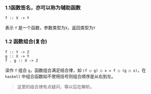 ### 1.1函数签名，亦可以称为辅助函数
```
f :: X -> Y
```
表示 `f` 是一个函数，参数类型为`X`，返回类型为`Y`

### 1.2 函数组合(复合)
```
f :: Y -> Z
g :: X -> Y
f . g :: X -> Z
```
读作 `f` 组合 `g`，函数组合满足结合律，如 `(f ○ g) ○ x = f ○ (g ○ x)`，在 `haskell` 中组合函数如不使用括号则组合顺序是从右到左。
> 这里的结合律有点疑问，等以后在解析。